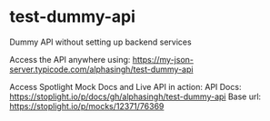 # test-dummy-api
Dummy API without setting up backend services

Access the API anywhere using:
https://my-json-server.typicode.com/alphasingh/test-dummy-api

Access Spotlight Mock Docs and Live API in action:
API Docs: https://stoplight.io/p/docs/gh/alphasingh/test-dummy-api
Base url: https://stoplight.io/p/mocks/12371/76369
